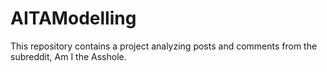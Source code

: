 # AITAModelling
This repository contains a project analyzing posts and comments from the subreddit, Am I the Asshole. 
